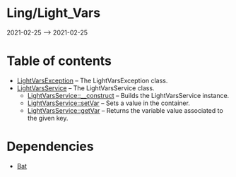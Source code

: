 Ling/Light_Vars
================
2021-02-25 --> 2021-02-25




Table of contents
===========

- [LightVarsException](https://github.com/lingtalfi/Light_Vars/blob/master/doc/api/Ling/Light_Vars/Exception/LightVarsException.md) &ndash; The LightVarsException class.
- [LightVarsService](https://github.com/lingtalfi/Light_Vars/blob/master/doc/api/Ling/Light_Vars/Service/LightVarsService.md) &ndash; The LightVarsService class.
    - [LightVarsService::__construct](https://github.com/lingtalfi/Light_Vars/blob/master/doc/api/Ling/Light_Vars/Service/LightVarsService/__construct.md) &ndash; Builds the LightVarsService instance.
    - [LightVarsService::setVar](https://github.com/lingtalfi/Light_Vars/blob/master/doc/api/Ling/Light_Vars/Service/LightVarsService/setVar.md) &ndash; Sets a value in the container.
    - [LightVarsService::getVar](https://github.com/lingtalfi/Light_Vars/blob/master/doc/api/Ling/Light_Vars/Service/LightVarsService/getVar.md) &ndash; Returns the variable value associated to the given key.


Dependencies
============
- [Bat](https://github.com/lingtalfi/Bat)


